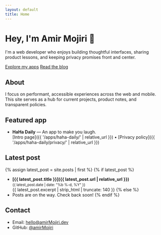 ```yaml
---
layout: default
title: Home
---
```


# Hey, I'm Amir Mojiri 👋

I'm a web developer who enjoys building thoughtful interfaces, sharing product lessons, and keeping privacy promises front and center.

<p>
  <a class="btn" href="{{ '/apps/' | relative_url }}">Explore my apps</a>
  <a class="btn" href="{{ '/blog/' | relative_url }}">Read the blog</a>
</p>

## About

I focus on performant, accessible experiences across the web and mobile. This site serves as a hub for current projects, product notes, and transparent policies.

## Featured app

- **HaHa Daily** — An app to make you laugh.  
  [Intro page]({{ '/apps/haha-daily/' | relative_url }}) • [Privacy policy]({{ '/apps/haha-daily/privacy/' | relative_url }})

## Latest post

{% assign latest_post = site.posts | first %}
{% if latest_post %}

- **[{{ latest_post.title }}]({{ latest_post.url | relative_url }})**  
   <small>{{ latest_post.date | date: "%b %-d, %Y" }}</small>  
   {{ latest_post.excerpt | strip_html | truncate: 140 }}
  {% else %}
- Posts are on the way. Check back soon!
  {% endif %}

## Contact

- Email: [hello@amirMojiri.dev](mailto:hello@amirMojiri.dev)
- GitHub: [@amirMojiri](https://github.com/amirMojiri)
